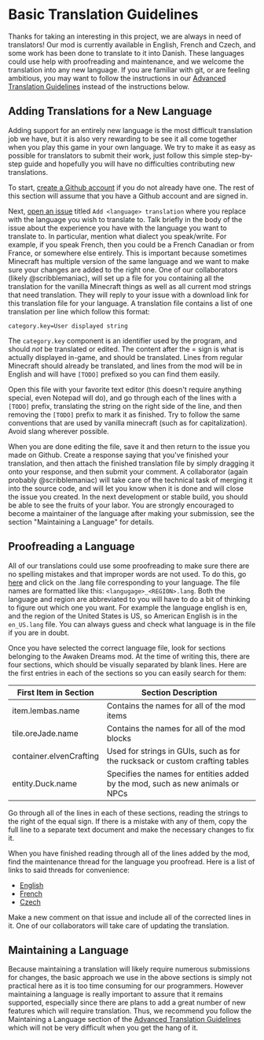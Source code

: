 # Basic Translation Guidelines

Thanks for taking an interesting in this project, we are always in need of translators! Our mod is currently available in English, French and Czech, and some work has been done to translate to it into Danish. These languages could use help with proofreading and maintenance, and we welcome the translation into any new language. If you are familiar with git, or are feeling ambitious, you may want to follow the instructions in our [Advanced Translation Guidelines](Advanced_Translation_Guidelines.md) instead of the instructions below.

## Adding Translations for a New Language

Adding support for an entirely new language is the most difficult translation job we have, but it is also very rewarding to be see it all come together when you play this game in your own language. We try to make it as easy as possible for translators to submit their work, just follow this simple step-by-step guide and hopefully you will have no difficulties contributing new translations.

To start, [create a Github account](https://github.com/join) if you do not already have one. The rest of this section will assume that you have a Github account and are signed in.

Next, [open an issue](https://github.com/TheValarProject/AwakenDreamsClient/issues/new) titled `Add <language> translation` where you replace <language> with the language you wish to translate to. Talk briefly in the body of the issue about the experience you have with the language you want to translate to. In particular, mention what dialect you speak/write. For example, if you speak French, then you could be a French Canadian or from France, or somewhere else entirely. This is important because sometimes Minecraft has multiple version of the same language and we want to make sure your changes are added to the right one. One of our collaborators (likely @scribblemaniac), will set up a file for you containing all the translation for the vanilla Minecraft things as well as all current mod strings that need translation. They will reply to your issue with a download link for this translation file for your language. A translation file contains a list of one translation per line which follow this format:
```
category.key=User displayed string
```
The `category.key` component is an identifier used by the program, and should *not* be translated or edited. The content after the = sign is what is actually displayed in-game, and should be translated. Lines from regular Minecraft should already be translated, and lines from the mod will be in English and will have `[TODO]` prefixed so you can find them easily.

Open this file with your favorite text editor (this doesn't require anything special, even Notepad will do), and go through each of the lines with a `[TODO]` prefix, translating the string on the right side of the line, and then removing the `[TODO]` prefix to mark it as finished. Try to follow the same conventions that are used by vanilla minecraft (such as for capitalization). Avoid slang wherever possible.

When you are done editing the file, save it and then return to the issue you made on Github. Create a response saying that you've finished your translation, and then attach the finished translation file by simply dragging it onto your response, and then submit your comment. A collaborator (again probably @scribblemaniac) will take care of the technical task of merging it into the source code, and will let you know when it is done and will close the issue you created. In the next development or stable build, you should be able to see the fruits of your labor. You are strongly encouraged to become a maintainer of the language after making your submission, see the section "Maintaining a Language" for details.

## Proofreading a Language

All of our translations could use some proofreading to make sure there are no spelling mistakes and that improper words are not used. To do this, go [here](https://github.com/TheValarProject/AwakenDreamsClient/tree/master/mcp/src/minecraft/assets/minecraft/lang) and click on the .lang file corresponding to your language. The file names are formatted like this: `<langugage>_<REGION>.lang`. Both the language and region are abbreviated to you will have to do a bit of thinking to figure out which one you want. For example the language english is en, and the region of the United States is US, so American English is in the `en_US.lang` file. You can always guess and check what language is in the file if you are in doubt.

Once you have selected the correct language file, look for sections belonging to the Awaken Dreams mod. At the time of writing this, there are four sections, which should be visually separated by blank lines. Here are the first entries in each of the sections so you can easily search for them:

| First Item in Section   | Section Description |
| ----------------------- | ------------------- |
| item.lembas.name        | Contains the names for all of the mod items |
| tile.oreJade.name       | Contains the names for all of the mod blocks |
| container.elvenCrafting | Used for strings in GUIs, such as for the rucksack or custom crafting tables |
| entity.Duck.name        | Specifies the names for entities added by the mod, such as new animals or NPCs |

Go through all of the lines in each of these sections, reading the strings to the right of the equal sign. If there is a mistake with any of them, copy the full line to a separate text document and make the necessary changes to fix it.

When you have finished reading through all of the lines added by the mod, find the maintenance thread for the language you proofread. Here is a list of links to said threads for convenience:

- [English](https://github.com/TheValarProject/AwakenDreamsClient/issues/39)
- [French](https://github.com/TheValarProject/AwakenDreamsClient/issues/38)
- [Czech](https://github.com/TheValarProject/AwakenDreamsClient/issues/43)

Make a new comment on that issue and include all of the corrected lines in it. One of our collaborators will take care of updating the translation.

## Maintaining a Language

Because maintaining a translation will likely require numerous submissions for changes, the basic approach we use in the above sections is simply not practical here as it is too time consuming for our programmers. However maintaining a language is really important to assure that it remains supported, especially since there are plans to add a great number of new features which will require translation. Thus, we recommend you follow the Maintaining a Language section of the [Advanced Translation Guidelines](Advanced_Translation_Guidelines.md) which will not be very difficult when you get the hang of it.
